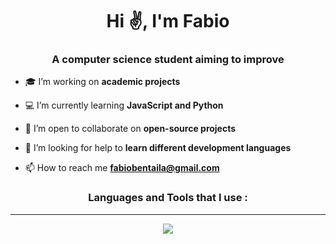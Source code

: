 <h1 align="center">Hi ✌️, I'm Fabio</h1>
<h3 align="center">A computer science student aiming to improve</h3>

- 🎓 I’m working on **academic projects**

- 💻 I’m currently learning **JavaScript and Python**

- 👯 I’m open to collaborate on **open-source projects**

- 🤝 I’m looking for help to **learn different development languages**

- 📫 How to reach me **fabiobentaila@gmail.com**


<h3 align="center">Languages and Tools that I use :</h3>

---

<p align="center">
  <a href="https://skillicons.dev">
    <img src="https://skillicons.dev/icons?i=c,php,js,git,docker,gradle,maven,html,css,java,jquery,linux,md,postman,py,vscode"/>
  </a>
</p>
